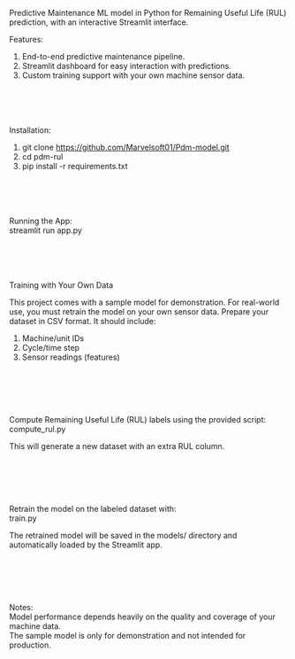 Predictive Maintenance ML model in Python for Remaining Useful Life (RUL) prediction, with an interactive Streamlit interface.

Features:
1. End-to-end predictive maintenance pipeline.
2. Streamlit dashboard for easy interaction with predictions.
3. Custom training support with your own machine sensor data.

<br/><br/><br/><br/>
Installation:

1. git clone https://github.com/Marvelsoft01/Pdm-model.git
2. cd pdm-rul
3. pip install -r requirements.txt

<br/><br/><br/><br/>
Running the App:<br/>
streamlit run app.py



<br/><br/><br/><br/>
Training with Your Own Data <br/>

This project comes with a sample model for demonstration. For real-world use, you must retrain the model on your own sensor data.
Prepare your dataset in CSV format. It should include: <br/>

1. Machine/unit IDs
2. Cycle/time step
3. Sensor readings (features)


<br/><br/><br/><br/>

Compute Remaining Useful Life (RUL) labels using the provided script: <br/>
compute_rul.py

This will generate a new dataset with an extra RUL column.

<br/><br/><br/><br/>



Retrain the model on the labeled dataset with: <br/>
train.py 

The retrained model will be saved in the models/ directory and automatically loaded by the Streamlit app.


<br/><br/><br/><br/>
          
Notes: <br/>
Model performance depends heavily on the quality and coverage of your machine data. <br/>
The sample model is only for demonstration and not intended for production.
